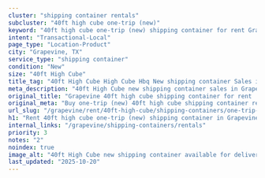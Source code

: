 ```yaml
---
cluster: "shipping container rentals"
subcluster: "40ft high cube one-trip (new)"
keyword: "40ft high cube one-trip (new) shipping container for rent Grapevine, TX"
intent: "Transactional-Local"
page_type: "Location-Product"
city: "Grapevine, TX"
service_type: "shipping container"
condition: "New"
size: "40ft High Cube"
title_tag: "40ft High Cube High Cube Hbq New shipping container Sales in Grapevine | LC Container"
meta_description: "40ft High Cube new shipping container sales in Grapevine. High cube containers with extra height. Fast delivery, competitive pricing. Serving shipping containers area. Quote ID: D0W. Call (214) 524-4168 for your free quote today."
original_title: "Grapevine 40ft high cube shipping container for rent | LC"
original_meta: "Buy one-trip (new) 40ft high cube shipping container rent with local delivery in Grapevine, TX. LC Container — local Since 2003. Request a fast quote today."
url_slug: "/grapevine/rent/40ft-high-cube/shipping-containers/one-trip-new"
h1: "Rent 40ft high cube one-trip (new) shipping container in Grapevine"
internal_links: "/grapevine/shipping-containers/rentals"
priority: 3
notes: "2"
noindex: true
image_alt: "40ft High Cube new shipping container available for delivery in Grapevine"
last_updated: "2025-10-20"
---
```


<!-- TODO: Add unique city/inventory copy, images, and internal links here. -->
